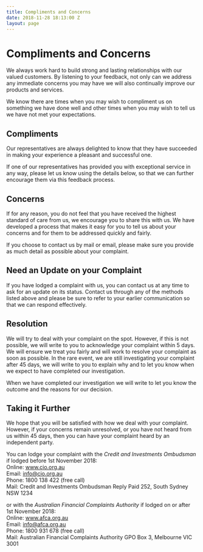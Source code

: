 ```yaml
---
title: Compliments and Concerns
date: 2018-11-28 18:13:00 Z
layout: page
---
```


# Compliments and Concerns

We always work hard to build strong and lasting relationships with our valued customers. By listening to your feedback, not only can we address any immediate concerns you may have we will also continually improve our products and services.

We know there are times when you may wish to compliment us on something we have done well and other times when you may wish to tell us we have not met your expectations.

## Compliments

Our representatives are always delighted to know that they have succeeded in making your experience a pleasant and successful one.

If one of our representatives has provided you with exceptional service in any way, please let us know using the details below, so that we can further encourage them via this feedback process.

## Concerns

If for any reason, you do not feel that you have received the highest standard of care from us, we encourage you to share this with us. We have developed a process that makes it easy for you to tell us about your concerns and for them to be addressed quickly and fairly.

If you choose to contact us by mail or email, please make sure you provide as much detail as possible about your complaint. 

## Need an Update on your Complaint

If you have lodged a complaint with us, you can contact us at any time to ask for an update on its status. Contact us through any of the methods listed above and please be sure to refer to your earlier communication so that we can respond effectively.

## Resolution

We will try to deal with your complaint on the spot. However, if this is not possible, we will write to you to acknowledge your complaint within 5 days. We will ensure we treat you fairly and will work to resolve your complaint as soon as possible. In the rare event, we are still investigating your complaint after 45 days, we will write to you to explain why and to let you know when we expect to have completed our investigation.

When we have completed our investigation we will write to let you know the outcome and the reasons for our decision.

## Taking it Further

We hope that you will be satisfied with how we deal with your complaint. However, if your concerns remain unresolved, or you have not heard from us within 45 days, then you can have your complaint heard by an independent party.

You can lodge your complaint with the *Credit and Investments Ombudsman* if lodged before 1st November 2018:  
Online: www.cio.org.au  
Email: info@cio.org.au  
Phone: 1800 138 422 (free call)  
Mail: Credit and Investments Ombudsman Reply Paid 252, South Sydney NSW 1234

or with the *Australian Financial Complaints Authority* if lodged on or after 1st November 2018:  
Online: www.afca.org.au  
Email: info@afca.org.au  
Phone: 1800 931 678 (free call)  
Mail: Australian Financial Complaints Authority GPO Box 3, Melbourne VIC 3001